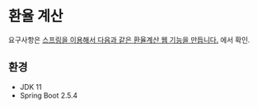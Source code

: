 # 환율 계산

요구사항은 [스프링을 이용해서 다음과 같은 환율계산 웹 기능을 만듭니다.](https://github.com/wirebarley/apply/blob/master/coding_test.md) 에서 확인.

## 환경
- JDK 11
- Spring Boot 2.5.4